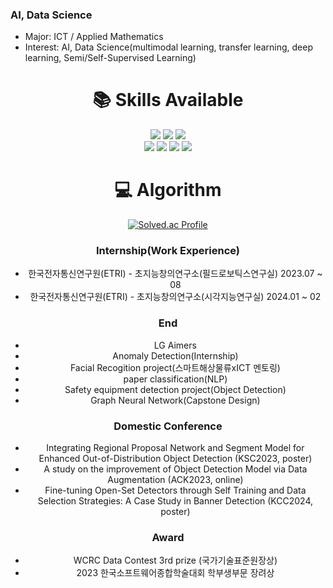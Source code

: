 ### AI, Data Science
-  Major: ICT / Applied Mathematics
-  Interest: AI, Data Science(multimodal learning, transfer learning, deep learning, Semi/Self-Supervised Learning)
 

<div align=center><h1>📚 Skills Available</h1></div>
<div align=center> 
   <img src="https://img.shields.io/badge/python-3776AB?style=for-the-badge&logo=python&logoColor=white">
   <img src="https://img.shields.io/badge/java-007396?style=for-the-badge&logo=java&logoColor=white">
   <img src="https://img.shields.io/badge/R-276DC3?style=for-the-badge&logo=R&logoColor=white">
   <br>
<div align=center>
   <img src="https://img.shields.io/badge/pytorch-EE4C2C?style=for-the-badge&logo=pytorch&logoColor=white">
   <img src="https://img.shields.io/badge/tensorflow-FF6F00?style=for-the-badge&logo=tensorflow&logoColor=white">
   <img src="https://img.shields.io/badge/mysql-4479A1?style=for-the-badge&logo=mysql&logoColor=white">
   <img src="https://img.shields.io/badge/scikitlearn-F7931E?style=for-the-badge&logo=scikitlearn&logoColor=white">
   <br>
   

<div align=center><h1>💻 Algorithm</h1></div>

[![Solved.ac Profile](http://mazassumnida.wtf/api/generate_badge?boj=ho8294)](https://solved.ac/ho8294)

### Internship(Work Experience)
- 한국전자통신연구원(ETRI) - 초지능창의연구소(필드로보틱스연구실) 2023.07 ~ 08
- 한국전자통신연구원(ETRI) - 초지능창의연구소(시각지능연구실) 2024.01 ~ 02

### End
- LG Aimers
- Anomaly Detection(Internship)
- Facial Recogition project(스마트해상물류xICT 멘토링)
- paper classification(NLP)
- Safety equipment detection project(Object Detection)
- Graph Neural Network(Capstone Design)

### Domestic Conference
- Integrating Regional Proposal Network and Segment Model for Enhanced Out-of-Distribution Object Detection (KSC2023, poster)
- A study on the improvement of Object Detection Model via Data Augmentation (ACK2023, online)
- Fine-tuning Open-Set Detectors through Self Training and Data Selection Strategies: A Case Study in Banner Detection (KCC2024, poster)


### Award
- WCRC Data Contest 3rd prize (국가기술표준원장상)
- 2023 한국소프트웨어종합학술대회 학부생부문 장려상
